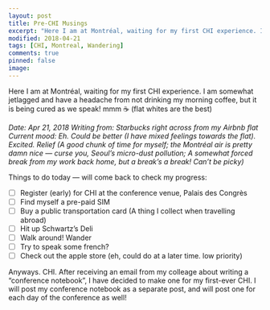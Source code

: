 ```yaml
---
layout: post
title: Pre-CHI Musings
excerpt: "Here I am at Montréal, waiting for my first CHI experience. I am somewhat jetlagged and have a headache from not drinking my morning coffee, but it is being cured as we speak! mmm ☕️ (flat whites are the best)"
modified: 2018-04-21
tags: [CHI, Montreal, Wandering]
comments: true
pinned: false
image:
---
```


Here I am at Montréal, waiting for my first CHI experience. I am somewhat jetlagged and have a headache from not drinking my morning coffee, but it is being cured as we speak! mmm ☕️ (flat whites are the best)

*Date: Apr 21, 2018*
*Writing from: Starbucks right across from my Airbnb flat*  
*Current mood: Eh. Could be better (I have mixed feelings towards the flat). Excited. Relief (A good chunk of time for myself; the Montréal air is pretty damn nice — curse you, Seoul’s micro-dust pollution; A somewhat forced break from my work back home, but a break’s a break! Can’t be picky)*  

Things to do today — will come back to check my progress:
-[ ] Register (early) for CHI at the conference venue, Palais des Congrès
-[ ] Find myself a pre-paid SIM
-[ ] Buy a public transportation card (A thing I collect when travelling abroad)
-[ ] Hit up Schwartz’s Deli
-[ ] Walk around! Wander
-[ ] Try to speak some french?
-[ ] Check out the apple store (eh, could do at a later time. low priority)

Anyways. CHI.
After receiving an email from my colleage about writing a “conference notebook”, I have decided to make one for my first-ever CHI. I will post my conference notebook as a separate post, and will post one for each day of the conference as well!
